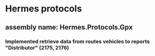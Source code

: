 # Hermes protocols

## assembly name: Hermes.Protocols.Gpx

### Implemented retrieve  data from routes vehicles to reports "Distributor" (2175, 2176)